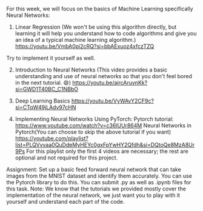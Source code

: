 For this week, we will focus on the basics of Machine Learning specifically Neural Networks:

1) Linear Regression
(We won't be using this algorithm directly, but learning it will help you understand how to code algorithms and give you an idea of a typical machine learning algorithm.)
https://youtu.be/VmbA0pi2cRQ?si=bbAExuoz4xfczTZQ

Try to implement it yourself as well.

2) Introduction to Neural Networks
(This video provides a basic understanding and use of neural networks so that you don't feel bored in the next tutorial. 😄)
https://youtu.be/aircAruvnKk?si=GWD1T40BC_C1NBbO

3) Deep Learning Basics
https://youtu.be/VyWAvY2CF9c?si=CTqW49jLAdv97cHN

4) Implementing Neural Networks Using PyTorch:
Pytorch tutorial:
https://www.youtube.com/watch?v=c36lUUr864M
Neural Networks in Pytorch(You can choose to skip the above tutorial if you want)
https://youtube.com/playlist?list=PLQVvvaa0QuDdeMyHEYc0gxFpYwHY2Qfdh&si=DQtoQe8MzA8Ur9Ps
For this playlist only the first 4 videos are necessary; the rest are optional and not required for this project.


Assignment:
Set up a basic feed forward neural network that can take images from the MNIST dataset and identify them accurately. You can use the Pytorch library to do this. You can submit .py as well as .ipynb files for this task.
Note: We know that the tutorials we provided mostly cover the implementation of the neural network, we just want you to play with it yourself and understand each part of the code. 
